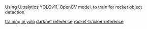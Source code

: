 Using Ultralytics YOLOv11, OpenCV model, to train for rocket object detection.

[training in yolo](https://docs.ultralytics.com/modes/train/#faq)
[darknet reference](https://pjreddie.com/darknet/yolo/)
[rocket-tracker reference](https://github.com/sunn-e/Rocket-Tracker?tab=readme-ov-file)
